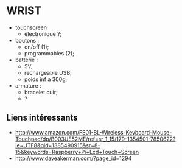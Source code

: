 # WRIST
- touchscreen 
  - électronique ?;
- boutons :
  - on/off (1);
  - programmables (2);
- batterie :
  - 5V;
  - rechargeable USB;
  - poids inf à 300g;
- armature :
  - bracelet cuir;
  - ?
## Liens intéressants
- http://www.amazon.com/FE01-BL-Wireless-Keyboard-Mouse-Touchpad/dp/B003UE52ME/ref=sr_1_15/179-1354501-7850622?ie=UTF8&qid=1385490915&sr=8-15&keywords=Raspberry+Pi+Lcd+Touch+Screen
- http://www.daveakerman.com/?page_id=1294
